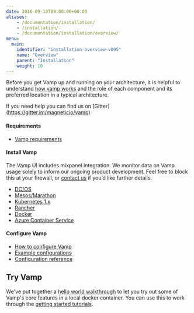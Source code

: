 ```yaml
---
date: 2016-09-13T09:00:00+00:00
aliases:
    - /documentation/installation/
    - /installation/
    - /documentation/installation/overview/
menu:
  main:
    identifier: "installation-overview-v095"
    name: "Overview"
    parent: "Installation"
    weight: 10
---
```

Before you get Vamp up and running on your architecture, it is helpful to understand [how vamp works](/documentation/how-vamp-works/architecture-and-components) and the role of each component and its preferred location in a typical architecture.

If you need help you can find us on [Gitter] (https://gitter.im/magneticio/vamp)

#### Requirements

* [Vamp requirements](/documentation/how-vamp-works/requirements)

#### Install Vamp
The Vamp UI includes mixpanel integration. We monitor data on Vamp usage solely to inform our ongoing product development. Feel free to block this at your firewall, or [contact us](/contact) if you’d like further details.

* [DC/OS](/documentation/installation/v0.9.5/dcos)
* [Mesos/Marathon](/documentation/installation/v0.9.5/mesos-marathon)
* [Kubernetes 1.x](/documentation/installation/v0.9.5/kubernetes)
* [Rancher](/documentation/installation/v0.9.5/rancher)
* [Docker](/documentation/installation/v0.9.5/docker)
* [Azure Container Service](/documentation/installation/v0.9.5/azure-container-service)

#### Configure Vamp

* [How to configure Vamp](/documentation/configure/v0.9.5/configure-vamp/)
* [Example configurations](/documentation/configure/v0.9.5/example-configurations/)
* [Configuration reference](/documentation/configure/v0.9.5/configuration-reference/)


## Try Vamp

We've put together a [hello world walkthrough](/documentation/installation/v0.9.5/hello-world/) to let you try out some of Vamp's core features in a local docker container. You can use this to work through the [getting started tutorials](/documentation/tutorials/).
